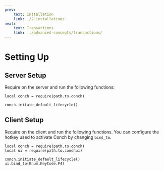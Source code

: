 ```yaml
---
prev:
    text: Installation
    link: ./2-installation/
next:
    text: Transactions
    link: ../advanced-concepts/transactions/
---
```


# Setting Up

## Server Setup

Require on the server and run the following functions:

```luau
local conch = require(path.to.conch)

conch.initate_default_lifecycle()
```

## Client Setup

Require on the client and run the following functions. You can configure the hotkey used to activate Conch by changing `bind_to`.

```luau
local conch = require(path.to.conch)
local ui = require(path.to.conchui)

conch.initiate_default_lifecycle()
ui.bind_to(Enum.KeyCode.F4)
```
